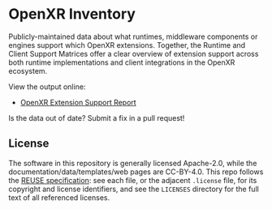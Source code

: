 # OpenXR Inventory

<!--
Copyright 2022, The Khronos Group Inc.
SPDX-License-Identifier: CC-BY-4.0
-->

Publicly-maintained data about what runtimes, middleware components or engines support which OpenXR extensions. Together, the Runtime and Client Support Matrices offer a clear overview of extension support across both runtime implementations and client integrations in the OpenXR ecosystem.

View the output online:

- [OpenXR Extension Support Report](http://github.khronos.org/OpenXR-Inventory/extension_support.html)

Is the data out of date? Submit a fix in a pull request!

## License

The software in this repository is generally licensed Apache-2.0, while the
documentation/data/templates/web pages are CC-BY-4.0. This repo follows the
[REUSE specification](https://reuse.software): see each file, or the adjacent
`.license` file, for its copyright and license identifiers, and see the
`LICENSES` directory for the full text of all referenced licenses.
